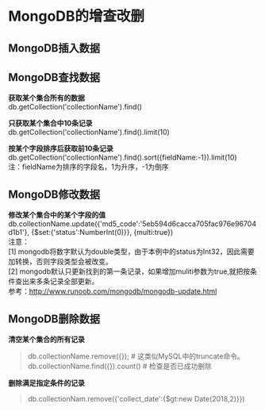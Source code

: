 # MongoDB的增查改删
## MongoDB插入数据
## MongoDB查找数据
**获取某个集合所有的数据**<br>
db.getCollection('collectionName').find()<br>

**只获取某个集合中10条记录**<br>
db.getCollection('collectionName').find().limit(10)<br>

**按某个字段排序后获取前10条记录**<br>
db.getCollection('collectionName').find().sort({fieldName:-1}).limit(10)<br>
注：fieldName为排序的字段名，1为升序，-1为倒序<br>

## MongoDB修改数据<br>
**修改某个集合中的某个字段的值** <br>
db.collectionName.update({'md5_code':'5eb594d6cacca705fac976e96704d1b1'}, {$set:{'status':NumberInt(0)}}, {multi:true})<br>
注意：<br>
[1] mongodb将数字默认为double类型，由于本例中的status为Int32，因此需要加转换，否则字段类型会被改变。<br>
[2] mongodb默认只更新找到的第一条记录，如果增加muliti参数为true,就把按条件查出来多条记录全部更新。<br>
参考：http://www.runoob.com/mongodb/mongodb-update.html<br>

## MongoDB删除数据<br>

**清空某个集合的所有记录** <br>
> db.collectionName.remove({}); # 这类似MySQL中的truncate命令。<br>
> db.collectionName.find({}).count() #  检查是否已成功删除<br>

**删除满足指定条件的记录** <br>
> db.collectionNam.remove({'collect_date':{$gt:new Date(2018,2)}})
